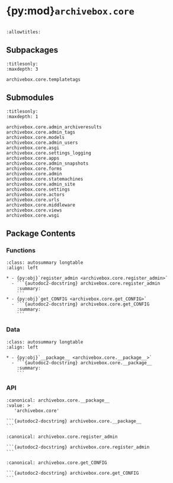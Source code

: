 # {py:mod}`archivebox.core`

```{py:module} archivebox.core
```

```{autodoc2-docstring} archivebox.core
:allowtitles:
```

## Subpackages

```{toctree}
:titlesonly:
:maxdepth: 3

archivebox.core.templatetags
```

## Submodules

```{toctree}
:titlesonly:
:maxdepth: 1

archivebox.core.admin_archiveresults
archivebox.core.admin_tags
archivebox.core.models
archivebox.core.admin_users
archivebox.core.asgi
archivebox.core.settings_logging
archivebox.core.apps
archivebox.core.admin_snapshots
archivebox.core.forms
archivebox.core.admin
archivebox.core.statemachines
archivebox.core.admin_site
archivebox.core.settings
archivebox.core.actors
archivebox.core.urls
archivebox.core.middleware
archivebox.core.views
archivebox.core.wsgi
```

## Package Contents

### Functions

````{list-table}
:class: autosummary longtable
:align: left

* - {py:obj}`register_admin <archivebox.core.register_admin>`
  - ```{autodoc2-docstring} archivebox.core.register_admin
    :summary:
    ```
* - {py:obj}`get_CONFIG <archivebox.core.get_CONFIG>`
  - ```{autodoc2-docstring} archivebox.core.get_CONFIG
    :summary:
    ```
````

### Data

````{list-table}
:class: autosummary longtable
:align: left

* - {py:obj}`__package__ <archivebox.core.__package__>`
  - ```{autodoc2-docstring} archivebox.core.__package__
    :summary:
    ```
````

### API

````{py:data} __package__
:canonical: archivebox.core.__package__
:value: >
   'archivebox.core'

```{autodoc2-docstring} archivebox.core.__package__
```

````

````{py:function} register_admin(admin_site)
:canonical: archivebox.core.register_admin

```{autodoc2-docstring} archivebox.core.register_admin
```
````

````{py:function} get_CONFIG()
:canonical: archivebox.core.get_CONFIG

```{autodoc2-docstring} archivebox.core.get_CONFIG
```
````
